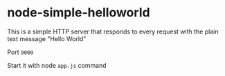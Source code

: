 # node-simple-helloworld
This is a simple HTTP server that responds to every request with the plain text message "Hello World"

Port `9000`

Start it with node `app.js` command
